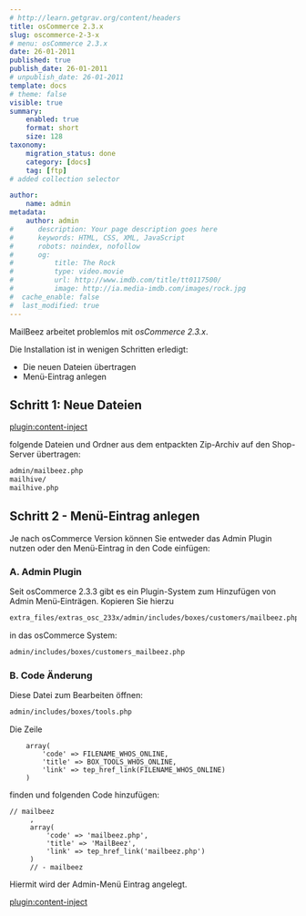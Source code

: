 ```yaml
---
# http://learn.getgrav.org/content/headers
title: osCommerce 2.3.x
slug: oscommerce-2-3-x
# menu: osCommerce 2.3.x
date: 26-01-2011
published: true
publish_date: 26-01-2011
# unpublish_date: 26-01-2011
template: docs
# theme: false
visible: true
summary:
    enabled: true
    format: short
    size: 128
taxonomy:
    migration_status: done
    category: [docs]
    tag: [ftp]
# added collection selector

author:
    name: admin
metadata:
    author: admin
#      description: Your page description goes here
#      keywords: HTML, CSS, XML, JavaScript
#      robots: noindex, nofollow
#      og:
#          title: The Rock
#          type: video.movie
#          url: http://www.imdb.com/title/tt0117500/
#          image: http://ia.media-imdb.com/images/rock.jpg
#  cache_enable: false
#  last_modified: true
---
```


MailBeez arbeitet problemlos mit *osCommerce 2.3.x*.


Die Installation ist in wenigen Schritten erledigt:
- Die neuen Dateien übertragen
- Menü-Eintrag anlegen



## Schritt 1: Neue Dateien

[plugin:content-inject](/content_blocks/download_installer)


folgende Dateien und Ordner aus dem entpackten Zip-Archiv auf den Shop-Server übertragen:


```bash
admin/mailbeez.php
mailhive/
mailhive.php


```


## Schritt 2 - Menü-Eintrag anlegen

Je nach osCommerce Version können Sie entweder das Admin Plugin nutzen oder den Menü-Eintrag in den Code einfügen:

### A. Admin Plugin

Seit osCommerce 2.3.3 gibt es ein Plugin-System zum Hinzufügen von Admin Menü-Einträgen. Kopieren Sie hierzu

```bash
extra_files/extras_osc_233x/admin/includes/boxes/customers/mailbeez.php
```

in das osCommerce System:

```bash
admin/includes/boxes/customers_mailbeez.php
```


### B. Code Änderung

Diese Datei zum Bearbeiten öffnen:

```bash
admin/includes/boxes/tools.php
```

Die Zeile

```
    array(
        'code' => FILENAME_WHOS_ONLINE,
        'title' => BOX_TOOLS_WHOS_ONLINE,
        'link' => tep_href_link(FILENAME_WHOS_ONLINE)
    )
```

finden und folgenden Code hinzufügen:

```
// mailbeez
     ,
     array(
         'code' => 'mailbeez.php',
         'title' => 'MailBeez',
         'link' => tep_href_link('mailbeez.php')
     )
     // - mailbeez
```


Hiermit wird der Admin-Menü Eintrag angelegt.


[plugin:content-inject](/content_blocks/run_installer)

